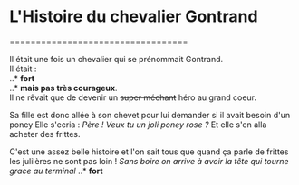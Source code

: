 # L'Histoire du chevalier Gontrand
==================================

Il était une fois un chevalier qui se prénommait Gontrand.  
Il était :  
..* __fort__   
..* **mais pas très courageux**.   
Il ne rêvait que de devenir un ~~super méchant~~ héro au grand coeur.  

Sa fille est donc allée à son chevet pour lui demander si il avait besoin d'un poney
Elle s'ecria : *Père ! Veux tu un joli poney rose ?*
Et elle s'en alla acheter des frittes.

C'est une assez belle histoire et l'on sait tous que quand ça parle de frittes les julilères ne sont pas loin !
*Sans boire on arrive à avoir la tête qui tourne grace au terminal*
..* __fort__   